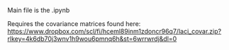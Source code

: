 Main file is the .ipynb 

Requires the covariance matrices found here:
https://www.dropbox.com/scl/fi/hceml89inm1zdoncr96q7/laci_covar.zip?rlkey=4k6db70j3wnv1h9wou6pmnq6h&st=6wrrwrdj&dl=0
